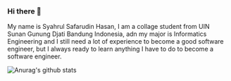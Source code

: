 ### Hi there 👋

My name is Syahrul Safarudin Hasan, I am a collage student from UIN Sunan Gunung Djati Bandung Indonesia, adn my major is Informatics Engineering and I still need a lot of experience to become a good software engineer, but I always ready to learn anything I have to do to become a software engineer.

<!--
**syahrul-ssh/syahrul-ssh** is a ✨ _special_ ✨ repository because its `README.md` (this file) appears on your GitHub profile.

Here are some ideas to get you started:

- 🔭 I’m currently working on ...
- 🌱 I’m currently learning ...
- 👯 I’m looking to collaborate on ...
- 🤔 I’m looking for help with ...
- 💬 Ask me about ...
- 📫 How to reach me: ...
- 😄 Pronouns: ...
- ⚡ Fun fact: ...
-->
![Anurag's github stats](https://github-readme-stats.vercel.app/api?username=syahrul-ssh&show_icons=true&theme=radical)
